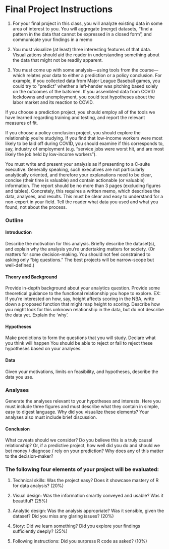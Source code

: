 # Final Project Instructions
1. For your final project in this class, you will analyze existing data in some area of interest to you. You will aggregate (merge) datasets, “find a pattern in the data that cannot be expressed in a closed form”, and communicate your findings in a memo

2. You must visualize (at least) three interesting features of that data. Visualizations should aid the reader in understanding something about the data that might not be readily apparent.

3. You must come up with some analysis—using tools from the course—which relates your data to either a prediction or a policy conclusion. For example, if you collected data from Major League Baseball games, you could try to “predict” whether a left-hander was pitching based solely on the outcomes of the batsmen. If you assembled data from COVID lockdowns and unemployment, you could test hypotheses about the labor market and its reaction to COVID.

If you choose a prediction project, you should employ all of the tools we have learned regarding training and testing, and report the relevant measures of fit.

If you choose a policy conclusion project, you should explore the relationship you’re studying. If you find that low-income workers were most likely to be laid off during COVID, you should examine if this corresponds to, say, industry of employment (e.g. “service jobs were worst hit, and are most likely the job held by low-income workers”).

You must write and present your analysis as if presenting to a C-suite executive. Generally speaking, such executives are not particularly analytically oriented, and therefore your explanations need to be clear, concise (their time is valuable) and contain actionable (or valuable) information. The report should be no more than 3 pages (excluding figures and tables). Concretely, this requires a written memo, which describes the data, analyses, and results. This must be clear and easy to understand for a non-expert in your field. Tell the reader what data you used and what you found, not about the process.

### Outline

#### Introduction
Describe the motivation for this analysis. Briefly describe the dataset(s), and explain why the analysis you’re undertaking matters for society. (Or matters for some decision-making. You should not feel constrained to asking only “big questions.” The best projects will be narrow-scope but well-defined.) 

#### Theory and Background
Provide in-depth background about your analytics question. Provide some theoretical guidance to the functional relationship you hope to explore. EX: If you’re interested on how, say, height affects scoring in the NBA, write down a proposed function that might map height to scoring. Describe how you might look for this unknown relationship in the data, but do not describe the data yet. Explain the ‘why’.

#### Hypotheses
Make predictions to form the questions that you will study. Declare what you think will happen You should be able to reject or fail to reject these hypotheses based on your analyses. 

#### Data
Given your motivations, limits on feasibility, and hypotheses, describe the data you use. 

### Analyses
Generate the analyses relevant to your hypotheses and interests. Here you must include three figures and must describe what they contain in simple, easy to digest language. Why did you visualize these elements? Your analyses also must include brief discussion.

#### Conclusion
What caveats should we consider? Do you believe this is a truly causal relationship? Or, if a predictive project, how well did you do and should we bet money / diagnose / rely on your prediction? Why does any of this matter to the decision-maker?


### The following four elements of your project will be evaluated:

1. Technical skills: Was the project easy? Does it showcase mastery of R for data analysis? (20%)

2. Visual design: Was the information smartly conveyed and usable? Was it beautiful? (25%)

3. Analytic design: Was the analysis appropriate? Was it sensible, given the dataset? Did you miss any glaring issues? (20%)

4. Story: Did we learn something? Did you explore your findings sufficiently deeply? (25%)

5. Following instructions: Did you surpress R code as asked? (10%)
